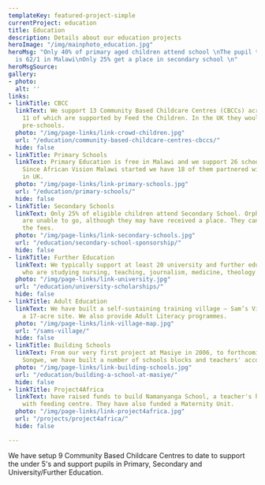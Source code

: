 ```yaml
---
templateKey: featured-project-simple
currentProject: education
title: Education
description: Details about our education projects
heroImage: "/img/mainphoto_education.jpg"
heroMsg: "Only 40% of primary aged children attend school \nThe pupil to teacher ratio
  is 62/1 in Malawi\nOnly 25% get a place in secondary school \n"
heroMsgSource: 
gallery:
- photo: 
  alt: ''
links:
- linkTitle: CBCC
  linkText: We support 13 Community Based Childcare Centres (CBCCs) across our area,
    11 of which are supported by Feed the Children. In the UK they would be called
    pre-schools.
  photo: "/img/page-links/link-crowd-children.jpg"
  url: "/education/community-based-childcare-centres-cbccs/"
  hide: false
- linkTitle: Primary Schools
  linkText: Primary Education is free in Malawi and we support 26 schools in our area.
    Since African Vision Malawi started we have 18 of them partnered with schools
    in UK.
  photo: "/img/page-links/link-primary-schools.jpg"
  url: "/education/primary-schools/"
  hide: false
- linkTitle: Secondary Schools
  linkText: Only 25% of eligible children attend Secondary School. Orphans and ultra-poor
    are unable to go, although they may have received a place. They cannot afford
    the fees.
  photo: "/img/page-links/link-secondary-schools.jpg"
  url: "/education/secondary-school-sponsorship/"
  hide: false
- linkTitle: Further Education
  linkText: We typically support at least 20 university and further education students,
    who are studying nursing, teaching, journalism, medicine, theology and languages.
  photo: "/img/page-links/link-university.jpg"
  url: "/education/university-scholarships/"
  hide: false
- linkTitle: Adult Education
  linkText: We have built a self-sustaining training village – Sam’s Village - on
    a 17-acre site. We also provide Adult Literacy programmes.
  photo: "/img/page-links/link-village-map.jpg"
  url: "/sams-village/"
  hide: false
- linkTitle: Building Schools
  linkText: From our very first project at Masiye in 2006, to forthcoming plans for
    Songwe, we have built a number of schools blocks and teachers' accommodation.
  photo: "/img/page-links/link-building-schools.jpg"
  url: "/education/building-a-school-at-masiye/"
  hide: false
- linkTitle: Project4Africa
  linkText: have raised funds to build Namanyanga School, a teacher's house and pre-school
    with feeding centre. They have also funded a Maternity Unit.
  photo: "/img/page-links/link-project4africa.jpg"
  url: "/projects/project4africa/"
  hide: false

---
```

We have setup 9 Community Based Childcare Centres to date to support the under 5's and support pupils in Primary, Secondary and University/Further Education.